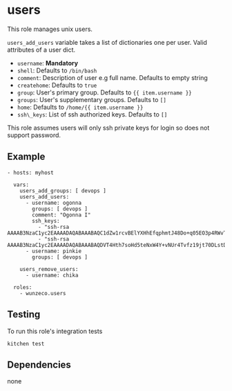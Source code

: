 users
=====

This role manages unix users.

`users_add_users` variable takes a list of dictionaries one per user. Valid
attributes of a user dict.
  * `username`:    **Mandatory**
  * `shell`:       Defaults to `/bin/bash`
  * `comment`:     Description of user e.g full name. Defaults to empty string
  * `createhome`:  Defaults to `true`
  * `group`:       User's primary group. Defaults to `{{ item.username }}`
  * `groups`:      User's supplementary groups. Defaults to `[]`
  * `home`:        Defaults to `/home/{{ item.username }}`
  * `ssh\_keys`:   List of ssh authorized keys. Defaults to `[]`

This role assumes users will only ssh private keys for login so does not support
password.

## Example

```
- hosts: myhost

  vars:
    users_add_groups: [ devops ]
    users_add_users:
      - username: ogonna
        groups: [ devops ]
        comment: "Ogonna I"
        ssh_keys:
          - "ssh-rsa AAAAB3NzaC1yc2EAAAADAQABAAABAQC1dZw1rcvBElYXHhEfqphmtJ48Do+q05EO3p4RWvTI0YZcOw4ly4lUr/eR1pY9vDTDXcRUlt7FUrwgraqOtuiEZgFVbv+QQPlKXtkqzTkqy/HCAgDaB8vRdMaTk6QGQTBybXe6k6BZKpcaFwxPUmO127SegWbqnp4x/gGqfjY9W5FqBdPF3LNAZi/TJ9pWmO2vNrwhRvhmIX4zLI+pDGjNeRO01uk0No9z52lJgXcBAqb9Pn8TbEhPJZIdkvjVbFKQlZTjW4X47zNQ7CuCrbG2HuCcM3wqMETqBaZDO36j06Ehf3nWeqUC7lI9RHT0lxl0LkxedZbTshgf2ZbQtQp3"
          - "ssh-rsa AAAAB3NzaC1yc2EAAAADAQABAAABAQDVT4Hth7soHd5teNxW4Y+vNUr4Tvfz19jt70DLstDjf965aqciIzi8EC+3qiiX2FClbfq/RA0RL5wbK1l27OxOr6tHExslapDe/TU58kQacyvU7m0E3JI+0oor0E+imt5LSh2WikP+yPbInnttSfX0f6zwN7ROh3V9bVoLyzz4WWENszRHceoJ9YfyF6+nZqEz1adG64Tc94Ys00g+hWm52A04IdOvs5QOYw7rnou91W73odzTmcoowHzP5HrBrQwK2hFKrrXCcg0TA/7eD5F8V7jQlhKKbCEawUrBlnTVEKcIjZjmNDky5yuFLHJ+npl2Itn/H2kpunzJ9K0xizJv"
      - username: pinkie
        groups: [ devops ]

    users_remove_users:
      - username: chika

  roles:
    - wunzeco.users
```


## Testing

To run this role's integration tests

```
kitchen test
```


## Dependencies

none
